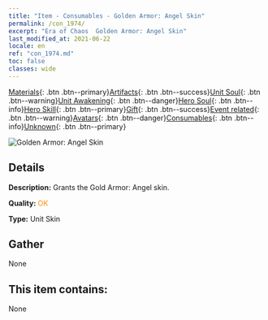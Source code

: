 ```yaml
---
title: "Item - Consumables - Golden Armor: Angel Skin"
permalink: /con_1974/
excerpt: "Era of Chaos  Golden Armor: Angel Skin"
last_modified_at: 2021-06-22
locale: en
ref: "con_1974.md"
toc: false
classes: wide
---
```

 [Materials](/Items/){: .btn .btn--primary}[Artifacts](/Items/Artifacts/){: .btn .btn--success}[Unit Soul](/Items/UnitSoul/){: .btn .btn--warning}[Unit Awakening](/Items/UnitAwakening/){: .btn .btn--danger}[Hero Soul](/Items/HeroSoul/){: .btn .btn--info}[Hero Skill](/Items/HeroSkill/){: .btn .btn--primary}[Gift](/Items/Gift/){: .btn .btn--success}[Event related](/Items/Events/){: .btn .btn--warning}[Avatars](/Items/Avatars/){: .btn .btn--danger}[Consumables](/Items/Consumables/){: .btn .btn--info}[Unknown](/Items/Unknown/){: .btn .btn--primary}

 ![Golden Armor: Angel Skin](/images/u/ti_datianshidiancangkapifu.jpg)

## Details
 **Description:** Grants the Gold Armor: Angel skin.

 **Quality:** <span style="color: #FF8C00">OK</span>

 **Type:** Unit Skin

## Gather

  None

## This item contains:

  None

